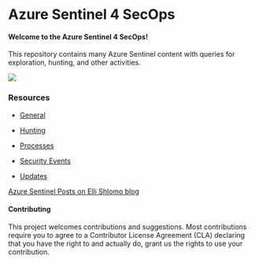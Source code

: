 # Azure Sentinel 4 SecOps

#### Welcome to the Azure Sentinel 4 SecOps!

This repository contains many Azure Sentinel content with queries for exploration, hunting, and other activities.

<img src="https://github.com/eshlomo1/Azure-Sentinel-4-SecOps/blob/master/General/Azure%20Sentinel%204%20SecOps.png">


### Resources

* [General](https://github.com/eshlomo1/Azure-Sentinel-4-SecOps/tree/master/General)

* [Hunting](https://github.com/eshlomo1/Azure-Sentinel-4-SecOps/tree/master/Hunting)

* [Processes](https://github.com/eshlomo1/Azure-Sentinel-4-SecOps/tree/master/Processes)

* [Security Events](https://github.com/eshlomo1/AzureSentinel4SecOps/tree/master/Security%20Events)

* [Updates](https://github.com/eshlomo1/Azure-Sentinel-4-SecOps/tree/master/Updates)

[Azure Sentinel Posts on Elli Shlomo blog](https://eshlomo.us)

#### Contributing

This project welcomes contributions and suggestions. Most contributions require you to agree to a Contributor License Agreement (CLA) declaring that you have the right to and actually do, grant us the rights to use your contribution.
